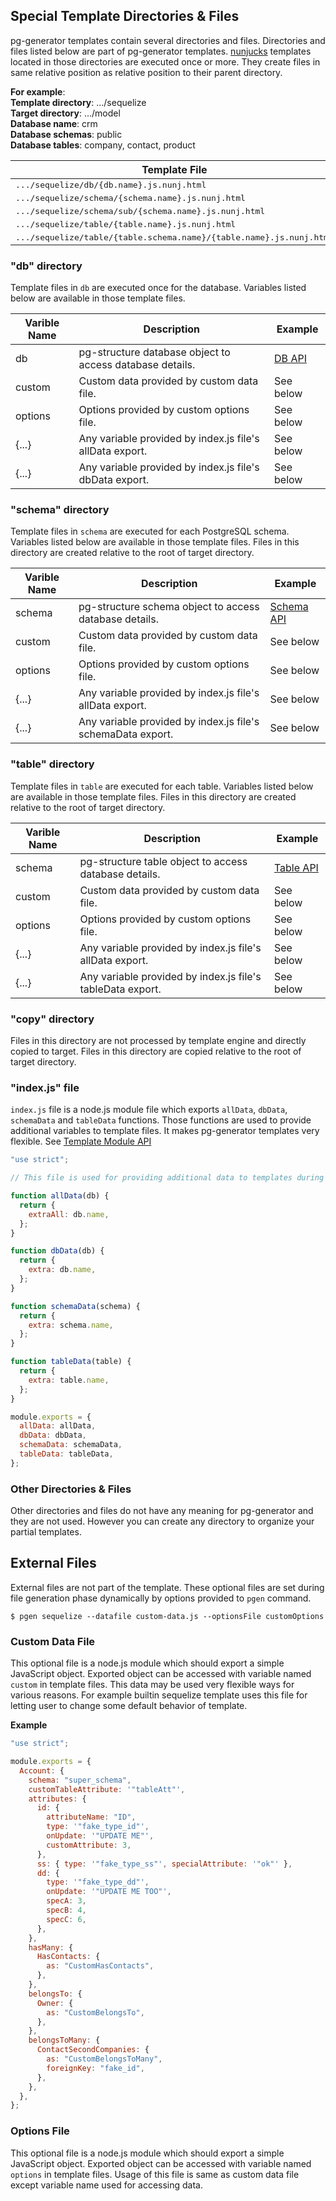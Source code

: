 ## Special Template Directories & Files

pg-generator templates contain several directories and files. Directories and files listed below are part of pg-generator templates. [nunjucks](https://mozilla.github.io/nunjucks/) templates located in those directories are executed once or more. They create files in same relative position as relative position to their parent directory.

**For example**:<br>
**Template directory**: .../sequelize<br>
**Target directory**: .../model<br>
**Database name**: crm<br>
**Database schemas**: public<br>
**Database tables**: company, contact, product<br>

| Template File                                                                                                 | Created File                                                            |
| ------------------------------------------------------------------------------------------------------------- | ----------------------------------------------------------------------- |
| <span style="font-family: monospace">.../sequelize/db/{db.name}.js.nunj.html</span>                           | <span style="font-family: monospace">.../model/crm.js</span>            |
| <span style="font-family: monospace">.../sequelize/schema/{schema.name}.js.nunj.html</span>                   | <span style="font-family: monospace">.../model/public.js</span>         |
| <span style="font-family: monospace">.../sequelize/schema/sub/{schema.name}.js.nunj.html</span>               | <span style="font-family: monospace">.../model/sub/public.js</span>     |
| <span style="font-family: monospace">.../sequelize/table/{table.name}.js.nunj.html</span>                     | <span style="font-family: monospace">.../model/company.js</span>        |
| <span style="font-family: monospace">.../sequelize/table/{table.schema.name}/{table.name}.js.nunj.html</span> | <span style="font-family: monospace">.../model/public/company.js</span> |

### "db" directory

Template files in `db` are executed once for the database. Variables listed below are available in those template files.

| Varible Name | Description                                              | Example                                      |
| ------------ | -------------------------------------------------------- | -------------------------------------------- |
| db           | pg-structure database object to access database details. | [DB API](http://www.pg-structure.com/api/DB) |
| custom       | Custom data provided by custom data file.                | See below                                    |
| options      | Options provided by custom options file.                 | See below                                    |
| {...}        | Any variable provided by index.js file's allData export. | See below                                    |
| {...}        | Any variable provided by index.js file's dbData export.  | See below                                    |

### "schema" directory

Template files in `schema` are executed for each PostgreSQL schema. Variables listed below are available in those template files. Files in this directory are created relative to the root of target directory.

| Varible Name | Description                                                 | Example                                              |
| ------------ | ----------------------------------------------------------- | ---------------------------------------------------- |
| schema       | pg-structure schema object to access database details.      | [Schema API](http://www.pg-structure.com/api/Schema) |
| custom       | Custom data provided by custom data file.                   | See below                                            |
| options      | Options provided by custom options file.                    | See below                                            |
| {...}        | Any variable provided by index.js file's allData export.    | See below                                            |
| {...}        | Any variable provided by index.js file's schemaData export. | See below                                            |

### "table" directory

Template files in `table` are executed for each table. Variables listed below are available in those template files. Files in this directory are created relative to the root of target directory.

| Varible Name | Description                                                | Example                                            |
| ------------ | ---------------------------------------------------------- | -------------------------------------------------- |
| schema       | pg-structure table object to access database details.      | [Table API](http://www.pg-structure.com/api/Table) |
| custom       | Custom data provided by custom data file.                  | See below                                          |
| options      | Options provided by custom options file.                   | See below                                          |
| {...}        | Any variable provided by index.js file's allData export.   | See below                                          |
| {...}        | Any variable provided by index.js file's tableData export. | See below                                          |

### "copy" directory

Files in this directory are not processed by template engine and directly copied to target. Files in this directory are copied relative to the root of target directory.

### "index.js" file

`index.js` file is a node.js module file which exports `allData`, `dbData`, `schemaData` and `tableData` functions. Those functions are used to provide additional variables to template files. It makes pg-generator templates very flexible. See [Template Module API](../api/template-module-api.md)

```js
"use strict";

// This file is used for providing additional data to templates during generation phase.

function allData(db) {
  return {
    extraAll: db.name,
  };
}

function dbData(db) {
  return {
    extra: db.name,
  };
}

function schemaData(schema) {
  return {
    extra: schema.name,
  };
}

function tableData(table) {
  return {
    extra: table.name,
  };
}

module.exports = {
  allData: allData,
  dbData: dbData,
  schemaData: schemaData,
  tableData: tableData,
};
```

### Other Directories & Files

Other directories and files do not have any meaning for pg-generator and they are not used. However you can create any directory to organize your partial templates.

## External Files

External files are not part of the template. These optional files are set during file generation phase dynamically by options provided to `pgen` command.

    $ pgen sequelize --datafile custom-data.js --optionsFile customOptions

### Custom Data File

This optional file is a node.js module which should export a simple JavaScript object. Exported object can be accessed with variable named `custom` in template files. This data may be used very flexible ways for various reasons. For example builtin sequelize template uses this file for letting user to change some default behavior of template.

**Example**

```js
"use strict";

module.exports = {
  Account: {
    schema: "super_schema",
    customTableAttribute: '"tableAtt"',
    attributes: {
      id: {
        attributeName: "ID",
        type: '"fake_type_id"',
        onUpdate: '"UPDATE ME"',
        customAttribute: 3,
      },
      ss: { type: '"fake_type_ss"', specialAttribute: '"ok"' },
      dd: {
        type: '"fake_type_dd"',
        onUpdate: '"UPDATE ME TOO"',
        specA: 3,
        specB: 4,
        specC: 6,
      },
    },
    hasMany: {
      HasContacts: {
        as: "CustomHasContacts",
      },
    },
    belongsTo: {
      Owner: {
        as: "CustomBelongsTo",
      },
    },
    belongsToMany: {
      ContactSecondCompanies: {
        as: "CustomBelongsToMany",
        foreignKey: "fake_id",
      },
    },
  },
};
```

### Options File

This optional file is a node.js module which should export a simple JavaScript object. Exported object can be accessed with variable named `options` in template files. Usage of this file is same as custom data file except variable name used for accessing data.
